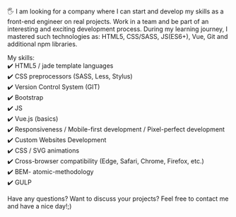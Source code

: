🖐 I am looking for a company where I can start and develop my skills as a front-end engineer on real projects. Work in a team and be part of an interesting and exciting development process. During my learning journey, I mastered such technologies as: HTML5, CSS/SASS, JS(ES6+), Vue, Git and additional npm libraries.

My skills:  <br>
✔️ HTML5 / jade template languages <br>
✔️ CSS preprocessors (SASS, Less, Stylus)  <br>
✔️ Version Control System (GIT)  <br>
✔️ Bootstrap   <br>
✔️ JS  <br>
✔️ Vue.js (basics)  <br>
✔️ Responsiveness / Mobile-first development / Pixel-perfect development  <br>
✔️ Custom Websites Development  <br>
✔️ CSS / SVG animations <br>
✔️ Cross-browser compatibility (Edge, Safari, Chrome, Firefox, etc.) <br>
✔️ BEM- atomic-methodology  <br>
✔️ GULP  <br>


Have any questions? Want to discuss your projects? 
Feel free to contact me and have a nice day!;)

